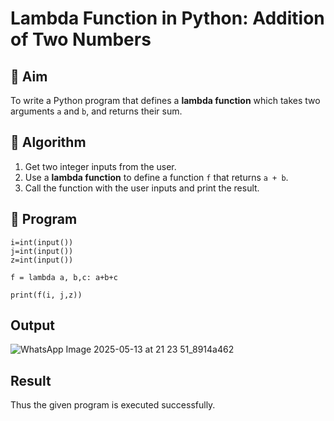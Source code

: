 # Lambda Function in Python: Addition of Two Numbers

## 🎯 Aim
To write a Python program that defines a **lambda function** which takes two arguments `a` and `b`, and returns their sum.

## 🧠 Algorithm
1. Get two integer inputs from the user.
2. Use a **lambda function** to define a function `f` that returns `a + b`.
3. Call the function with the user inputs and print the result.

## 🧾 Program
```
i=int(input())
j=int(input())
z=int(input())

f = lambda a, b,c: a+b+c

print(f(i, j,z))
````
## Output
![WhatsApp Image 2025-05-13 at 21 23 51_8914a462](https://github.com/user-attachments/assets/1ef272b5-8a23-4863-8eb0-e14549b90c64)

## Result
Thus the given program is executed successfully.
